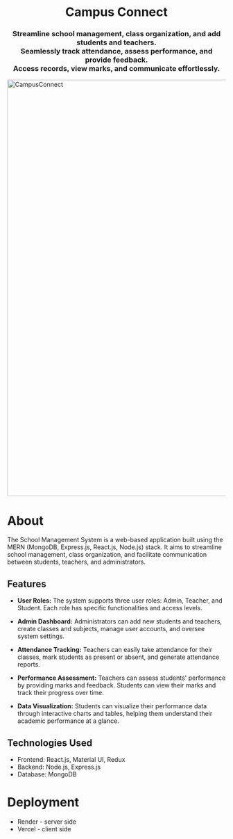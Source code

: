 <h1 align="center">
    Campus Connect
</h1>

<h3 align="center">
Streamline school management, class organization, and add students and teachers.<br>
Seamlessly track attendance, assess performance, and provide feedback. <br>
Access records, view marks, and communicate effortlessly.
</h3>
<img width="958" alt="CampusConnect" src="https://github.com/SaumyaaPrajapat/Campus_Connect/assets/103128269/6c99d8ed-922d-4f67-b0c3-e56904bbb647">


<br>

# About

The School Management System is a web-based application built using the MERN (MongoDB, Express.js, React.js, Node.js) stack. It aims to streamline school management, class organization, and facilitate communication between students, teachers, and administrators.

## Features

- **User Roles:** The system supports three user roles: Admin, Teacher, and Student. Each role has specific functionalities and access levels.

- **Admin Dashboard:** Administrators can add new students and teachers, create classes and subjects, manage user accounts, and oversee system settings.

- **Attendance Tracking:** Teachers can easily take attendance for their classes, mark students as present or absent, and generate attendance reports.

- **Performance Assessment:** Teachers can assess students' performance by providing marks and feedback. Students can view their marks and track their progress over time.

- **Data Visualization:** Students can visualize their performance data through interactive charts and tables, helping them understand their academic performance at a glance.


## Technologies Used

- Frontend: React.js, Material UI, Redux
- Backend: Node.js, Express.js
- Database: MongoDB

# Deployment
* Render - server side
* Vercel - client side

